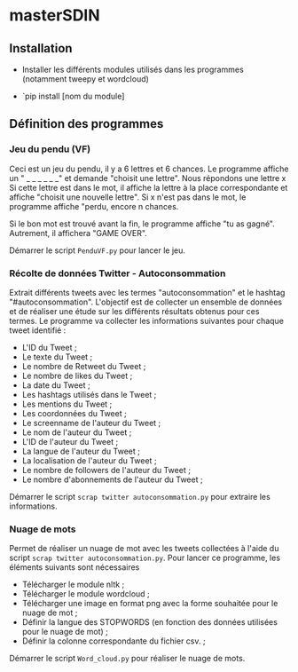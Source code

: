# masterSDIN

## Installation

- Installer les différents modules utilisés dans les programmes (notamment tweepy et wordcloud)

- `pip install [nom du module]

## Définition des programmes

### Jeu du pendu (VF)

Ceci est un jeu du pendu, il y a 6 lettres et 6 chances. Le programme affiche un " _ _ _ _ _ _" et demande "choisit une lettre".
Nous répondons une lettre x Si cette lettre est dans le mot, il affiche la lettre à la place correspondante et affiche "choisit une nouvelle lettre". Si x n'est pas dans le mot, le programme affiche "perdu, encore n chances. 

Si le bon mot est trouvé avant la fin, le programme affiche "tu as gagné". Autrement, il affichera "GAME OVER".

Démarrer le script `PenduVF.py` pour lancer le jeu.


### Récolte de données Twitter - Autoconsommation

Extrait différents tweets avec les termes "autoconsommation" et le hashtag "#autoconsommation". L'objectif est de collecter un ensemble de données et de réaliser une étude sur les différents résultats obtenus pour ces termes. Le programme va collecter les informations suivantes pour chaque tweet identifié :

* L'ID du Tweet ;
* Le texte du Tweet ;
* Le nombre de Retweet du Tweet ;
* Le nombre de likes du Tweet ;
* La date du Tweet ;
* Les hashtags utilisés dans le Tweet ;
* Les mentions du Tweet ;
* Les coordonnées du Tweet ;
* Le screenname de l'auteur du Tweet ;
* Le nom de l'auteur du Tweet ;
* L'ID de l'auteur du Tweet ;
* La langue de l'auteur du Tweet ;
* La localisation de l'auteur du Tweet ;
* Le nombre de followers de l'auteur du Tweet ;
* Le nombre d'abonnements de l'auteur du Tweet ;


Démarrer le script `scrap twitter autoconsommation.py` pour extraire les informations.

### Nuage de mots

Permet de réaliser un nuage de mot avec les tweets collectées à l'aide du script `scrap twitter autoconsommation.py`.
Pour lancer ce programme, les éléments suivants sont nécessaires

* Télécharger le module nltk ;
* Télécharger le module wordcloud ;
* Télécharger une image en format png avec la forme souhaitée pour le nuage de mot ;
* Définir la langue des STOPWORDS (en fonction des données utilisées pour le nuage de mot) ;
* Définir la colonne correspondante du fichier csv. ;

Démarrer le script `Word_cloud.py` pour réaliser le nuage de mots.

